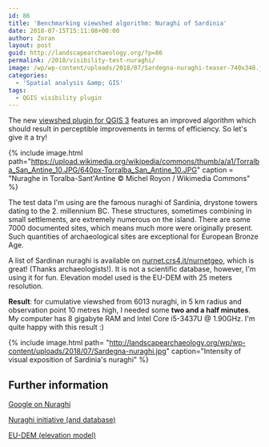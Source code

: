 ```yaml
---
id: 86
title: 'Benchmarking viewshed algorithm: Nuraghi of Sardinia'
date: 2018-07-15T15:11:08+00:00
author: Zoran
layout: post
guid: http://landscapearchaeology.org/?p=86
permalink: /2018/visibility-test-nuraghi/
image: /wp/wp-content/uploads/2018/07/Sardegna-nuraghi-teaser-740x348.jpg
categories:
  - 'Spatial analysis &amp; GIS'
tags:
  - QGIS visibility plugin
---
```

The new [viewshed plugin for QGIS 3](https://landscapearchaeology.org/2018/visibility-analysis-0-6/) features an improved algorithm which should result in perceptible improvements in terms of efficiency. So let's give it a try!

{% include image.html path="https://upload.wikimedia.org/wikipedia/commons/thumb/a/a1/Torralba_San_Antine_10.JPG/640px-Torralba_San_Antine_10.JPG"
caption = "Nuraghe in Toralba-Sant'Antine © Michel Royon / Wikimedia Commons" %}

The test data I'm using are the famous nuraghi of Sardinia, drystone towers dating to the 2. millennium BC. These structures, sometimes combining in small settlements, are extremely numerous on the island. There are some 7000 documented sites, which means much more were originally present. Such quantities of archaeological sites are exceptional for European Bronze Age.

A list of Sardinan nuraghi is available on [nurnet.crs4.it/nurnetgeo](http://nurnet.crs4.it/nurnetgeo), which is great! (Thanks archaeologists!). It is not a scientific database, however, I'm using it for fun.
Elevation model used is the EU-DEM with 25 meters resolution.

**Result**: for cumulative viewshed from 6013 nuraghi, in 5 km radius and observation point 10 metres high, I needed some **two and a half minutes**. My computer has 8 gigabyte RAM and Intel Core i5-3437U @ 1.90GHz. I'm quite happy with this result :)

{% include image.html path= "http://landscapearchaeology.org/wp/wp-content/uploads/2018/07/Sardegna-nuraghi.jpg"
caption="Intensity of visual exposition of Sardinia's nuraghi" %}

## Further information
[Google on Nuraghi](https://google.com/search?q=nuraghi)

[Nuraghi initiative (and database)](http://www.nurnet.it)

[EU-DEM (elevation model)](https://www.eea.europa.eu/data-and-maps/data/copernicus-land-monitoring-service-eu-dem)